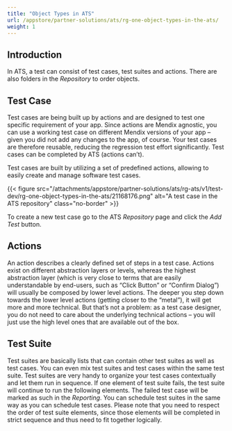 ```yaml
---
title: "Object Types in ATS"
url: /appstore/partner-solutions/ats/rg-one-object-types-in-the-ats/
weight: 1
---
```


## Introduction

In ATS, a test can consist of test cases, test suites and actions. There are also folders in the *Repository* to order objects.

## Test Case

Test cases are being built up by actions and are designed to test one specific requirement of your app. Since actions are Mendix agnostic, you can use a working test case on different Mendix versions of your app – given you did not add any changes to the app, of course. Your test cases are therefore reusable, reducing the regression test effort significantly. Test cases can be completed by ATS (actions can’t).

Test cases are built by utilizing a set of predefined actions, allowing to easily create and manage software test cases.

{{< figure src="/attachments/appstore/partner-solutions/ats/rg-ats/v1/test-dev/rg-one-object-types-in-the-ats/21168176.png" alt="A test case in the ATS repository" class="no-border" >}}

To create a new test case go to the ATS *Repository* page and click the *Add Test* button.

## Actions

An action describes a clearly defined set of steps in a test case. Actions exist on different abstraction layers or levels, whereas the highest abstraction layer (which is very close to terms that are easily understandable by end-users, such as “Click Button” or “Confirm Dialog”) will usually be composed by lower level actions. The deeper you step down towards the lower level actions (getting closer to the “metal”), it will get more and more technical. But that’s not a problem: as a test case designer, you do not need to care about the underlying technical actions – you will just use the high level ones that are available out of the box.

## Test Suite

Test suites are basically lists that can contain other test suites as well as test cases. You can even mix test suites and test cases within the same test suite. Test suites are very handy to organize your test cases contextually and let them run in sequence. If one element of test suite fails, the test suite will continue to run the following elements. The failed test case will be marked as such in the *Reporting*. You can schedule test suites in the same way as you can schedule test cases. Please note that you need to respect the order of test suite elements, since those elements will be completed in strict sequence and thus need to fit together logically.
